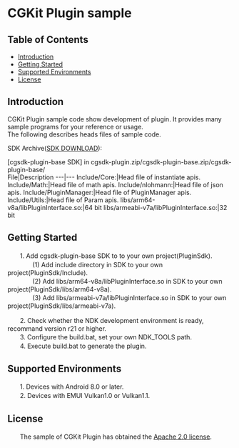 # CGKit Plugin sample

## Table of Contents
 * [Introduction](#introduction)
 * [Getting Started](#getting-started)
 * [Supported Environments](#supported-environments)
 * [License](#license)
## Introduction
CGKit Plugin sample code show development of plugin. It provides many sample programs for your reference or usage.<br>
The following describes heads files of sample code.

SDK Archive([SDK DOWNLOAD](https://developer.huawei.com/consumer/en/doc/development/HMSCore-Library-V5/sdk-download-0000001050441521-V5)):

[cgsdk-plugin-base SDK] in cgsdk-plugin.zip/cgsdk-plugin-base.zip/cgsdk-plugin-base/<br>
 File|Description
 ---|---
 Include/Core:|Head file of instantiate apis.
 Include/Math:|Head file of math apis.
 Include/nlohmann:|Head file of json apis.
 Include/PluginManager:|Head file of PluginManager apis.
 Include/Utils:|Head file of Param apis.
 libs/arm64-v8a/libPluginInterface.so:|64 bit
 libs/armeabi-v7a/libPluginInterface.so:|32 bit

## Getting Started
　　1. Add cgsdk-plugin-base SDK to to your own project(PluginSdk).<br>
　　　　(1) Add include directory in SDK to your own project(PluginSdk/Include).<br>
　　　　(2) Add libs/arm64-v8a/libPluginInterface.so in SDK to your own project(PluginSdk/libs/arm64-v8a).<br>
　　　　(3) Add libs/armeabi-v7a/libPluginInterface.so in SDK to your own project(PluginSdk/libs/armeabi-v7a).<br>

　　2. Check whether the NDK development environment is ready, recommand version r21 or higher.<br>
　　3. Configure the build.bat, set your own NDK_TOOLS path.<br>
　　4. Execute build.bat to generate the plugin.<br>

## Supported Environments
　　1. Devices with Android 8.0 or later.<br>
　　2. Devices with EMUI Vulkan1.0 or Vulkan1.1.<br>

## License
　　The sample of CGKit Plugin has obtained the [Apache 2.0 license](http://www.apache.org/licenses/LICENSE-2.0).
